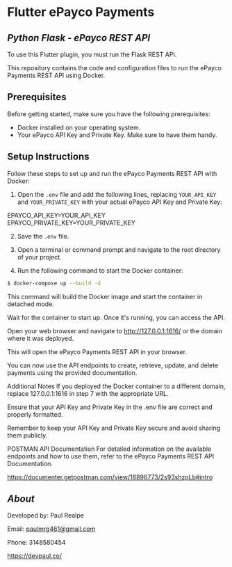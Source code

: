 # Flutter ePayco Payments

## _Python Flask - ePayco REST API_
To use this Flutter plugin, you must run the Flask REST API.

This repository contains the code and configuration files to run the ePayco Payments REST API using Docker.

## Prerequisites

Before getting started, make sure you have the following prerequisites:

- Docker installed on your operating system.
- Your ePayco API Key and Private Key. Make sure to have them handy.

## Setup Instructions

Follow these steps to set up and run the ePayco Payments REST API with Docker:

1. Open the `.env` file and add the following lines, replacing `YOUR_API_KEY` and `YOUR_PRIVATE_KEY` with your actual ePayco API Key and Private Key:

EPAYCO_API_KEY=YOUR_API_KEY
EPAYCO_PRIVATE_KEY=YOUR_PRIVATE_KEY

2. Save the `.env` file.

3. Open a terminal or command prompt and navigate to the root directory of your project.

4. Run the following command to start the Docker container:

```bash
$ docker-compose up --build -d
```

This command will build the Docker image and start the container in detached mode.

Wait for the container to start up. Once it's running, you can access the API.

Open your web browser and navigate to http://127.0.0.1:1616/ or the domain where it was deployed.

This will open the ePayco Payments REST API in your browser.

You can now use the API endpoints to create, retrieve, update, and delete payments using the provided documentation.

Additional Notes
If you deployed the Docker container to a different domain, replace 127.0.0.1:1616 in step 7 with the appropriate URL.

Ensure that your API Key and Private Key in the .env file are correct and properly formatted.

Remember to keep your API Key and Private Key secure and avoid sharing them publicly.

POSTMAN API Documentation
For detailed information on the available endpoints and how to use them, refer to the ePayco Payments REST API Documentation.

<a  href="https://documenter.getpostman.com/view/18896773/2s93shzpLb#intro">https://documenter.getpostman.com/view/18896773/2s93shzpLb#intro</a>

## _About_

Developed by:
Paul Realpe

Email: paulmrg461@gmail.com

Phone: 3148580454

<a  href="https://devpaul.co">https://devpaul.co/</a>

